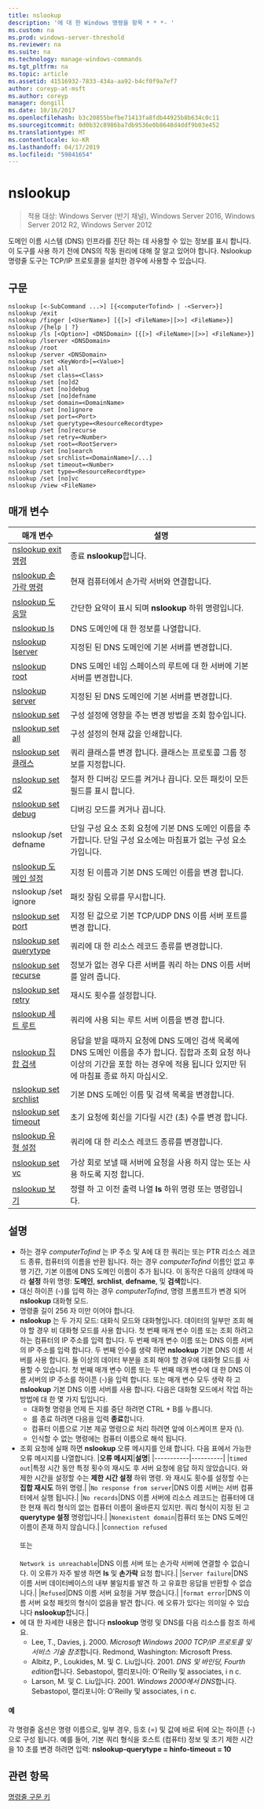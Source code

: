 ```yaml
---
title: nslookup
description: '에 대 한 Windows 명령을 항목 * * *- '
ms.custom: na
ms.prod: windows-server-threshold
ms.reviewer: na
ms.suite: na
ms.technology: manage-windows-commands
ms.tgt_pltfrm: na
ms.topic: article
ms.assetid: 41516932-7833-434a-aa92-b4cf0f9a7ef7
author: coreyp-at-msft
ms.author: coreyp
manager: dongill
ms.date: 10/16/2017
ms.openlocfilehash: b3c20855befbe71413fa8fdb44925b8b634c0c11
ms.sourcegitcommit: 0d0b32c8986ba7db9536e0b8648d4ddf9b03e452
ms.translationtype: MT
ms.contentlocale: ko-KR
ms.lasthandoff: 04/17/2019
ms.locfileid: "59841654"
---
```

# <a name="nslookup"></a>nslookup

>적용 대상: Windows Server (반기 채널), Windows Server 2016, Windows Server 2012 R2, Windows Server 2012

도메인 이름 시스템 (DNS) 인프라를 진단 하는 데 사용할 수 있는 정보를 표시 합니다. 이 도구를 사용 하기 전에 DNS의 작동 원리에 대해 잘 알고 있어야 합니다. Nslookup 명령줄 도구는 TCP/IP 프로토콜을 설치한 경우에 사용할 수 있습니다.
## <a name="syntax"></a>구문
```
nslookup [<-SubCommand ...>] [{<computerTofind> | -<Server>}]
nslookup /exit
nslookup /finger [<UserName>] [{[>] <FileName>|[>>] <FileName>}]
nslookup /{help | ?}
nslookup /ls [<Option>] <DNSDomain> [{[>] <FileName>|[>>] <FileName>}]
nslookup /lserver <DNSDomain> 
nslookup /root 
nslookup /server <DNSDomain>
nslookup /set <KeyWord>[=<Value>]
nslookup /set all 
nslookup /set class=<Class>
nslookup /set [no]d2
nslookup /set [no]debug
nslookup /set [no]defname
nslookup /set domain=<DomainName>
nslookup /set [no]ignore
nslookup /set port=<Port>
nslookup /set querytype=<ResourceRecordtype>
nslookup /set [no]recurse
nslookup /set retry=<Number>
nslookup /set root=<RootServer>
nslookup /set [no]search
nslookup /set srchlist=<DomainName>[/...]
nslookup /set timeout=<Number>
nslookup /set type=<ResourceRecordtype>
nslookup /set [no]vc
nslookup /view <FileName>
```
## <a name="parameters"></a>매개 변수
|매개 변수|설명|
|-------|--------|
|[nslookup exit 명령](nslookup-exit-command.md)|종료 **nslookup**합니다.|
|[nslookup 손가락 명령](nslookup-finger-command.md)|현재 컴퓨터에서 손가락 서버와 연결합니다.|
|[nslookup 도움말](nslookup-help.md)|간단한 요약이 표시 되며 **nslookup** 하위 명령입니다.|
|[nslookup ls](nslookup-ls.md)|DNS 도메인에 대 한 정보를 나열합니다.|
|[nslookup lserver](nslookup-lserver.md)|지정된 된 DNS 도메인에 기본 서버를 변경합니다.|
|[nslookup root](nslookup-root.md)|DNS 도메인 네임 스페이스의 루트에 대 한 서버에 기본 서버를 변경합니다.|
|[nslookup server](nslookup-server.md)|지정된 된 DNS 도메인에 기본 서버를 변경합니다.|
|[nslookup set](nslookup-set.md)|구성 설정에 영향을 주는 변경 방법을 조회 함수입니다.|
|[nslookup set all](nslookup-set-all.md)|구성 설정의 현재 값을 인쇄합니다.|
|[nslookup set 클래스](nslookup-set-class.md)|쿼리 클래스를 변경 합니다. 클래스는 프로토콜 그룹 정보를 지정합니다.|
|[nslookup set d2](nslookup-set-d2.md)|철저 한 디버깅 모드를 켜거나 끕니다. 모든 패킷이 모든 필드를 표시 합니다.|
|[nslookup set debug](nslookup-set-debug.md)|디버깅 모드를 켜거나 끕니다.|
|nslookup /set defname|단일 구성 요소 조회 요청에 기본 DNS 도메인 이름을 추가합니다. 단일 구성 요소에는 마침표가 없는 구성 요소가입니다.|
|[nslookup 도메인 설정](nslookup-set-domain.md)|지정 된 이름과 기본 DNS 도메인 이름을 변경 합니다.|
|nslookup /set ignore|패킷 잘림 오류를 무시합니다.|
|[nslookup set port](nslookup-set-port.md)|지정 된 값으로 기본 TCP/UDP DNS 이름 서버 포트를 변경 합니다.|
|[nslookup set querytype](nslookup-set-querytype.md)|쿼리에 대 한 리소스 레코드 종류를 변경합니다.|
|[nslookup set recurse](nslookup-set-recurse.md)|정보가 없는 경우 다른 서버를 쿼리 하는 DNS 이름 서버를 알려 줍니다.|
|[nslookup set retry](nslookup-set-retry.md)|재시도 횟수를 설정합니다.|
|[nslookup 세트 루트](nslookup-set-root.md)|쿼리에 사용 되는 루트 서버 이름을 변경 합니다.|
|[nslookup 집합 검색](nslookup-set-search.md)|응답을 받을 때까지 요청에 DNS 도메인 검색 목록에 DNS 도메인 이름을 추가 합니다. 집합과 조회 요청 하나 이상의 기간을 포함 하는 경우에 적용 됩니다 있지만 뒤에 마침표 종료 하지 마십시오.|
|[nslookup set srchlist](nslookup-set-srchlist.md)|기본 DNS 도메인 이름 및 검색 목록을 변경합니다.|
|[nslookup set timeout](nslookup-set-timeout.md)|초기 요청에 회신을 기다릴 시간 (초) 수를 변경 합니다.|
|[nslookup 유형 설정](nslookup-set-type.md)|쿼리에 대 한 리소스 레코드 종류를 변경합니다.|
|[nslookup set vc](nslookup-set-vc.md)|가상 회로 보낼 때 서버에 요청을 사용 하지 않는 또는 사용 하도록 지정 합니다.|
|[nslookup 보기](nslookup-view.md)|정렬 하 고 이전 출력 나열 **ls** 하위 명령 또는 명령입니다.|
## <a name="remarks"></a>설명
-   하는 경우 *computerTofind* 는 IP 주소 및 A에 대 한 쿼리는 또는 PTR 리소스 레코드 종류, 컴퓨터의 이름을 반환 됩니다. 하는 경우 *computerTofind* 이름인 없고 후행 기간, 기본 이름에 DNS 도메인 이름이 추가 됩니다. 이 동작은 다음의 상태에 따라 **설정** 하위 명령: **도메인**, **srchlist**, **defname**, 및 **검색**합니다.
-   대신 하이픈 (-)를 입력 하는 경우 *computerTofind*, 명령 프롬프트가 변경 되어 **nslookup** 대화형 모드.
-   명령줄 길이 256 자 미만 이어야 합니다.
-   **nslookup** 는 두 가지 모드: 대화식 모드와 대화형입니다.
    데이터의 일부만 조회 해야 할 경우 비 대화형 모드를 사용 합니다. 첫 번째 매개 변수 이름 또는 조회 하려고 하는 컴퓨터의 IP 주소를 입력 합니다. 두 번째 매개 변수 이름 또는 DNS 이름 서버의 IP 주소를 입력 합니다. 두 번째 인수를 생략 하면 **nslookup** 기본 DNS 이름 서버를 사용 합니다.
    둘 이상의 데이터 부분을 조회 해야 할 경우에 대화형 모드를 사용할 수 있습니다. 첫 번째 매개 변수 이름 또는 두 번째 매개 변수에 대 한 DNS 이름 서버의 IP 주소를 하이픈 (-)을 입력 합니다. 또는 매개 변수 모두 생략 하 고 **nslookup** 기본 DNS 이름 서버를 사용 합니다. 다음은 대화형 모드에서 작업 하는 방법에 대 한 몇 가지 팁입니다.
    -   대화형 명령을 언제 든 지를 중단 하려면 CTRL + B를 누릅니다.
    -   를 종료 하려면 다음을 입력 **종료**합니다.
    -   컴퓨터 이름으로 기본 제공 명령으로 처리 하려면 앞에 이스케이프 문자 (\\).
    -   인식할 수 없는 명령에는 컴퓨터 이름으로 해석 됩니다.
-   조회 요청에 실패 하면 **nslookup** 오류 메시지를 인쇄 합니다. 다음 표에서 가능한 오류 메시지를 나열합니다.
    |**오류 메시지**|**설명**|
    |-----------|----------|
    |`timed out`|특정 시간 동안 특정 횟수의 재시도 후 서버 요청에 응답 하지 않았습니다. 와 제한 시간을 설정할 수는 **제한 시간 설정** 하위 명령. 와 재시도 횟수를 설정할 수는 **집합 재시도** 하위 명령.|
    |`No response from server`|DNS 이름 서버는 서버 컴퓨터에서 실행 됩니다.|
    |`No records`|DNS 이름 서버에 리소스 레코드는 컴퓨터에 대 한 현재 쿼리 형식의 없는 컴퓨터 이름이 올바른지 있지만. 쿼리 형식이 지정 된 고 **querytype 설정** 명령입니다.|
    |`Nonexistent domain`|컴퓨터 또는 DNS 도메인 이름이 존재 하지 않습니다.|
    |`Connection refused`<br /><br />또는<br /><br />`Network is unreachable`|DNS 이름 서버 또는 손가락 서버에 연결할 수 없습니다. 이 오류가 자주 발생 하면 **ls** 및 **손가락** 요청 합니다.|
    |`Server failure`|DNS 이름 서버 데이터베이스의 내부 불일치를 발견 하 고 유효한 응답을 반환할 수 없습니다.|
    |`Refused`|DNS 이름 서버 요청을 거부 했습니다.|
    |`format error`|DNS 이름 서버 요청 패킷의 형식이 없음을 발견 합니다. 에 오류가 있다는 의미일 수 있습니다 **nslookup**합니다.|
-   에 대 한 자세한 내용은 합니다 **nslookup** 명령 및 DNS를 다음 리소스를 참조 하세요.
    -   Lee, T., Davies, j. 2000. *Microsoft Windows 2000 TCP/IP 프로토콜 및 서비스 기술 참조*합니다. Redmond, Washington: Microsoft Press.
    -   Albitz, P., Loukides, M. 및 C. Liu입니다. 2001. *DNS 및 바인딩, Fourth edition*합니다. Sebastopol, 캘리포니아: O'Reilly 및 associates, i n c.
    -   Larson, M. 및 C. Liu입니다. 2001. *Windows 2000에서 DNS*합니다. Sebastopol, 캘리포니아: O'Reilly 및 associates, i n c.
#### <a name="examples"></a>예
각 명령줄 옵션은 명령 이름으로, 일부 경우, 등호 (=) 및 값에 바로 뒤에 오는 하이픈 (-)으로 구성 됩니다. 예를 들어, 기본 쿼리 형식을 호스트 (컴퓨터) 정보 및 초기 제한 시간을 10 초를 변경 하려면 입력: **nslookup-querytype = hinfo-timeout = 10**
## <a name="see-also"></a>관련 항목
[명령줄 구문 키](command-line-syntax-key.md)
